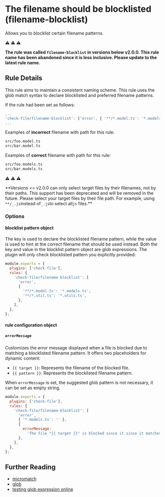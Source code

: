 # The filename should be blocklisted (filename-blocklist)

Allows you to blocklist certain filename patterns.

:warning: :warning: :warning:

**The rule was called `filename-blacklist` in versions below v2.0.0. This rule name has been abandoned since it is less inclusive. Please update to the latest rule name.**

## Rule Details

This rule aims to maintain a consistent naming scheme. This rule uses the glob match syntax to declare blocklisted and preferred filename patterns.

If the rule had been set as follows:

```js
...
'check-file/filename-blocklist': ['error', { '**/*.model.ts': '*.models.ts' }],
...
```

Examples of **incorrect** filename with path for this rule:

```sh
src/foo.model.ts
src/bar.model.ts
```

Examples of **correct** filename with path for this rule:

```sh
src/foo.models.ts
src/bar.models.ts
```

:warning: :warning: :warning:

**Versions <= v2.0.0 can only select target files by their filenames, not by their paths. This support has been deprecated and will be removed in the future. Please select your target files by their file path. For example, using `**/_.js`instead of`_.js`to select all`js` files.\*\*

### Options

#### blocklist pattern object

The key is used to declare the blocklisted filename pattern, while the value is used to hint at the correct filename that should be used instead. Both the key and value in the blocklist pattern object are glob expressions. The plugin will only check blocklisted pattern you explicitly provided:

```js
module.exports = {
  plugins: ['check-file'],
  rules: {
    'check-file/filename-blocklist': [
      'error',
      {
        '**/*.model.ts': '*.models.ts',
        '**/*.util.ts': '*.utils.ts',
      },
    ],
  },
};
```

#### rule configuration object

##### `errorMessage`

Customizes the error message displayed when a file is blocked due to matching a blocklisted filename pattern. It offers two placeholders for dynamic content:

- `{{ target }}`: Represents the filename of the blocked file.
- `{{ pattern }}`: Represents the blocklisted filename pattern.

When `errorMessage` is set, the suggested glob pattern is not necessary, it can be set as empty string.

```js
module.exports = {
  plugins: ['check-file'],
  rules: {
    'check-file/filename-blocklist': [
      'error',
      { '*.models.ts': '' },
      {
        errorMessage:
          'The file "{{ target }}" is blocked since it since it matches the blocklisted pattern "{{ pattern }}", see contribute.md for details',
      },
    ],
  },
};
```

## Further Reading

- [micromatch](https://github.com/micromatch/micromatch)
- [glob](<https://en.wikipedia.org/wiki/Glob_(programming)>)
- [testing glob expression online](https://globster.xyz)
